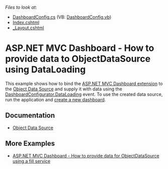 <!-- default file list -->
*Files to look at*:

* [DashboardConfig.cs](./CS/MVCxDashboard_DataLoading/App_Start/DashboardConfig.cs) (VB: [DashboardConfig.vb](./VB/MVCxDashboard_DataLoading/App_Start/DashboardConfig.vb))
* [Index.cshtml](./CS/MVCxDashboard_DataLoading/Views/Home/Index.cshtml)
* [_Layout.cshtml](./CS/MVCxDashboard_DataLoading/Views/Shared/_Layout.cshtml)
<!-- default file list end -->
# ASP.NET MVC Dashboard - How to provide data to ObjectDataSource using DataLoading

This example shows how to bind the [ASP.NET MVC Dashboard extension](https://docs.devexpress.com/Dashboard/16977/web-dashboard/aspnet-mvc-dashboard-extension) to the [Object Data Source](https://docs.devexpress.com/Dashboard/DevExpress.DashboardCommon.DashboardObjectDataSource) and supply it with data using the [DashboardConfigurator.DataLoading](https://docs.devexpress.com/Dashboard/DevExpress.DashboardWeb.DashboardConfigurator.DataLoading) event. To use the created data source, run the application and [create a new dashboard](https://docs.devexpress.com/Dashboard/116979/web-dashboard/create-dashboards-on-the-web/create-a-dashboard).

## Documentation

- [Object Data Source](https://docs.devexpress.com/Dashboard/401435/web-dashboard/dashboard-backend/register-default-data-sources-for-the-aspnet-mvc-framework/object-data-source)

## More Examples
- [ASP.NET MVC Dashboard - How to provide data for ObjectDataSource using a fill service](https://github.com/DevExpress-Examples/aspnet-mvc-dashboard-how-to-provide-data-for-objectdatasource-using-a-fill-service-t583015)
